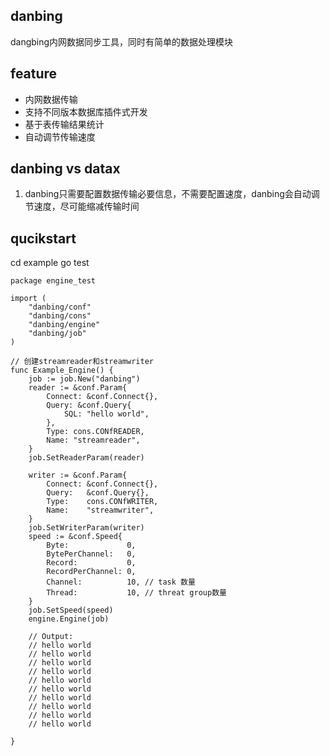 ## danbing
dangbing内网数据同步工具，同时有简单的数据处理模块

## feature
- 内网数据传输
- 支持不同版本数据库插件式开发
- 基于表传输结果统计
- 自动调节传输速度

## danbing vs datax
1. danbing只需要配置数据传输必要信息，不需要配置速度，danbing会自动调节速度，尽可能缩减传输时间

## qucikstart
cd example
go test 

```
package engine_test

import (
	"danbing/conf"
	"danbing/cons"
	"danbing/engine"
	"danbing/job"
)

// 创建streamreader和streamwriter
func Example_Engine() {
	job := job.New("danbing")
	reader := &conf.Param{
		Connect: &conf.Connect{},
		Query: &conf.Query{
			SQL: "hello world",	
		},
		Type: cons.CONfREADER,
		Name: "streamreader",
	}
	job.SetReaderParam(reader)

	writer := &conf.Param{
		Connect: &conf.Connect{},
		Query:   &conf.Query{},
		Type:    cons.CONfWRITER,
		Name:    "streamwriter",
	}
	job.SetWriterParam(writer)
	speed := &conf.Speed{
		Byte:             0,
		BytePerChannel:   0,
		Record:           0,
		RecordPerChannel: 0,
		Channel:          10, // task 数量
		Thread:           10, // threat group数量
	}
	job.SetSpeed(speed)
	engine.Engine(job)

	// Output:
	// hello world
	// hello world
	// hello world
	// hello world
	// hello world
	// hello world
	// hello world
	// hello world
	// hello world
	// hello world

}


```

